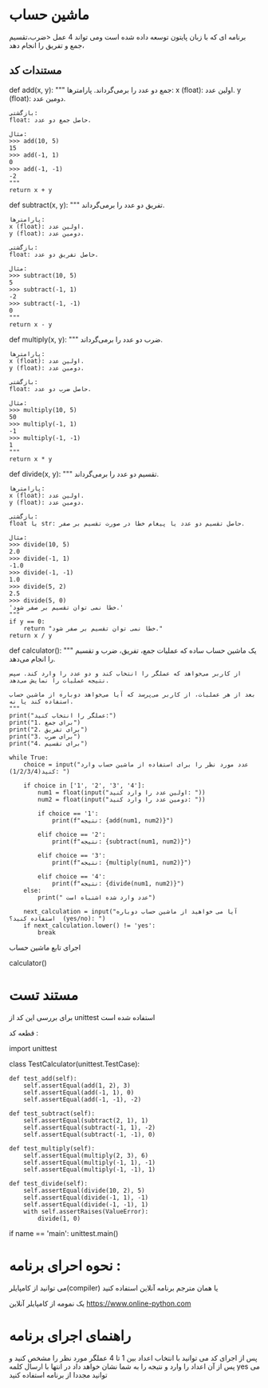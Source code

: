 # ماشین حساب 
 برنامه ای که با زبان پایتون توسعه داده شده است
  ومی تواند 4 عمل <ضرب،تقسیم ،جمع و تفریق را انجام دهد 
## مستندات کد

def add(x, y):
    """
    جمع دو عدد را برمی‌گرداند.
    پارامترها:
    x (float): اولین عدد.
    y (float): دومین عدد.

    بازگشتی:
    float: حاصل جمع دو عدد.

    مثال:
    >>> add(10, 5)
    15
    >>> add(-1, 1)
    0
    >>> add(-1, -1)
    -2
    """
    return x + y

def subtract(x, y):
    """
    تفریق دو عدد را برمی‌گرداند.

    پارامترها:
    x (float): اولین عدد.
    y (float): دومین عدد.

    بازگشتی:
    float: حاصل تفریق دو عدد.

    مثال:
    >>> subtract(10, 5)
    5
    >>> subtract(-1, 1)
    -2
    >>> subtract(-1, -1)
    0
    """
    return x - y

def multiply(x, y):
    """
    ضرب دو عدد را برمی‌گرداند.

    پارامترها:
    x (float): اولین عدد.
    y (float): دومین عدد.

    بازگشتی:
    float: حاصل ضرب دو عدد.

    مثال:
    >>> multiply(10, 5)
    50
    >>> multiply(-1, 1)
    -1
    >>> multiply(-1, -1)
    1
    """
    return x * y

def divide(x, y):
    """
    تقسیم دو عدد را برمی‌گرداند.

    پارامترها:
    x (float): اولین عدد.
    y (float): دومین عدد.

    بازگشتی:
    float یا str: حاصل تقسیم دو عدد یا پیغام خطا در صورت تقسیم بر صفر.

    مثال:
    >>> divide(10, 5)
    2.0
    >>> divide(-1, 1)
    -1.0
    >>> divide(-1, -1)
    1.0
    >>> divide(5, 2)
    2.5
    >>> divide(5, 0)
    'خطا نمی توان تقسیم بر صفر شود.'
    """
    if y == 0:
        return "خطا نمی توان تقسیم بر صفر شود."
    return x / y

def calculator():
    """
    یک ماشین حساب ساده که عملیات جمع، تفریق، ضرب و تقسیم را انجام می‌دهد.
    
    از کاربر می‌خواهد که عملگر را انتخاب کند و دو عدد را وارد کند. سپس نتیجه عملیات را نمایش می‌دهد.
    
    بعد از هر عملیات، از کاربر می‌پرسد که آیا می‌خواهد دوباره از ماشین حساب استفاده کند یا نه.
    """
    print("عملگر را انتخاب کنید:")
    print("1. برای جمع")
    print("2. برای تفریق")
    print("3. برای ضرب")
    print("4. برای تقسیم")
    
    while True:
        choice = input("عدد مورد نظر را برای استفاده از ماشین حساب وارد کنید(1/2/3/4): ")

        if choice in ['1', '2', '3', '4']:
            num1 = float(input("اولین عدد را وارد کنید: "))
            num2 = float(input("دومین عدد را وارد کنید: "))

            if choice == '1':
                print(f"نتیجه: {add(num1, num2)}")

            elif choice == '2':
                print(f"نتیجه: {subtract(num1, num2)}")

            elif choice == '3':
                print(f"نتیجه: {multiply(num1, num2)}")

            elif choice == '4':
                print(f"نتیجه: {divide(num1, num2)}")
        else:
            print(" عدد وارد شده اشتباه است")

        next_calculation = input("آیا می خواهید از ماشین حساب دوباره استفاده کنید؟  (yes/no): ")
        if next_calculation.lower() != 'yes':
            break


 
 
 اجرای تابع ماشین حساب




calculator()

# مستند تست 
 برای بررسی این کد از unittest استفاده شده است 

  قطعه کد : 
 
  import unittest


class TestCalculator(unittest.TestCase):

    def test_add(self):
        self.assertEqual(add(1, 2), 3)
        self.assertEqual(add(-1, 1), 0)
        self.assertEqual(add(-1, -1), -2)

    def test_subtract(self):
        self.assertEqual(subtract(2, 1), 1)
        self.assertEqual(subtract(-1, 1), -2)
        self.assertEqual(subtract(-1, -1), 0)

    def test_multiply(self):
        self.assertEqual(multiply(2, 3), 6)
        self.assertEqual(multiply(-1, 1), -1)
        self.assertEqual(multiply(-1, -1), 1)

    def test_divide(self):
        self.assertEqual(divide(10, 2), 5)
        self.assertEqual(divide(-1, 1), -1)
        self.assertEqual(divide(-1, -1), 1)
        with self.assertRaises(ValueError):
            divide(1, 0)

if name == 'main':
    unittest.main()
# نحوه احرای برنامه :
می توانید از کامپایلر(compiler) یا همان مترجم برنامه آنلاین استفاده کنید 
  
  یک نمومه از کامپایلر آنلاین https://www.online-python.com

  # راهنمای اجرای برنامه 


 پس از اجرای کد می توانید با انتخاب اعداد بین 1 تا 4 عملگر مورد نظر را مشخص کنید و پس از آن اعداد را وارد و نتیجه را به شما نشان خواهد داد در انتها  با ارسال کلمه yes می توانید مجددا از برنامه استفاده کنید 
